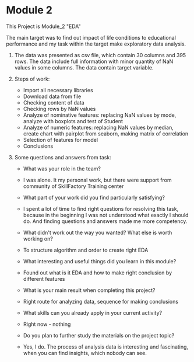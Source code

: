 # Module 2
This Project is Module_2 "EDA"

The main target was to find out impact of life conditions to educational performance and my task within the target make exploratory data analysis.

1. The data was presented as csv file, which contain 30 columns and 395 rows. The data include full information with minor quantity of NaN values in some columns. The data contain target variable.

2. Steps of work:
    - Import all necessary libraries
    - Download data from file
    - Checking content of data
    - Checking rows by NaN values
    - Analyze of nominative features: replacing NaN values by mode, analyze with boxplots and test of Student
    - Analyze of numeric features: replacing NaN values by median, create chart with pairplot from seaborn, making matrix of correlation
    - Selection of features for model
    - Conclusions

3. Some questions and answers from task:
    - What was your role in the team?
    - I was alone. It my personal work, but there were support from community of SkillFactory Training center
    

    - What part of your work did you find particularly satisfying?
    - I spent a lot of time to find right questions for resolving this task, because in the beginning I was not understood what exactly I should do. And finding questions and answers made me more competency.


    - What didn't work out the way you wanted? What else is worth working on?
    - To structure algorithm and order to create right EDA


    - What interesting and useful things did you learn in this module?
    - Found out what is it EDA and how to make right conclusion by different features


    - What is your main result when completing this project?
    - Right route for analyzing data, sequence for making conclusions


    - What skills can you already apply in your current activity?
    - Right now - nothing


    - Do you plan to further study the materials on the project topic?
    - Yes, I do. The process of analysis data is interesting and fascinating, when you can find insights, which nobody can see.